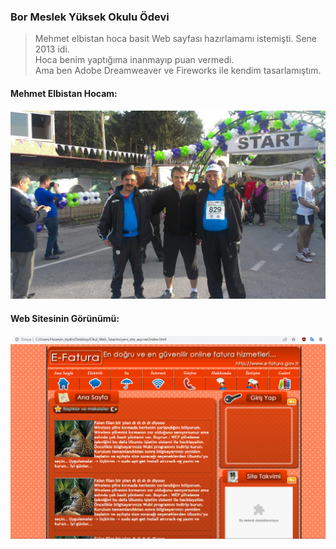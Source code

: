 ### Bor Meslek Yüksek Okulu Ödevi
> Mehmet elbistan hoca basit Web sayfası hazırlamamı istemişti.
> Sene 2013 idi.
\
> Hoca benim yaptığıma inanmayıp puan vermedi.
\
> Ama ben Adobe Dreamweaver ve Fireworks ile kendim tasarlamıştım.

#### Mehmet Elbistan Hocam:
![alt text](Mehmet_Elbistan.jpg "Mehmet Elbistan hoca sen çok yaşa")

#### Web Sitesinin Görünümü:
![alt text](website.png "Web sitesi görünümü")
